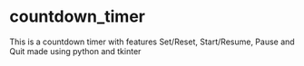 # countdown_timer
This is a countdown timer with features Set/Reset, Start/Resume, Pause and Quit made using python and tkinter

